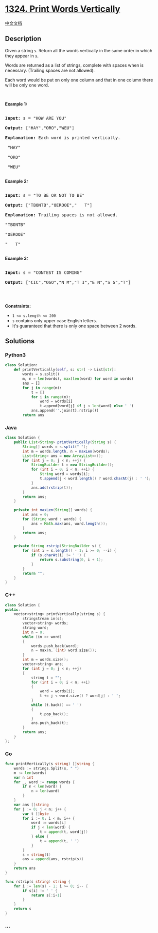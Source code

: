 # [1324. Print Words Vertically](https://leetcode.com/problems/print-words-vertically)

[中文文档](/solution/1300-1399/1324.Print%20Words%20Vertically/README.md)

## Description

<p>Given a string <code>s</code>.&nbsp;Return&nbsp;all the words vertically in the same order in which they appear in <code>s</code>.<br />

Words are returned as a list of strings, complete with&nbsp;spaces when is necessary. (Trailing spaces are not allowed).<br />

Each word would be put on only one column and that in one column there will be only one word.</p>

<p>&nbsp;</p>

<p><strong>Example 1:</strong></p>

<pre>

<strong>Input:</strong> s = &quot;HOW ARE YOU&quot;

<strong>Output:</strong> [&quot;HAY&quot;,&quot;ORO&quot;,&quot;WEU&quot;]

<strong>Explanation: </strong>Each word is printed vertically. 

 &quot;HAY&quot;

&nbsp;&quot;ORO&quot;

&nbsp;&quot;WEU&quot;

</pre>

<p><strong>Example 2:</strong></p>

<pre>

<strong>Input:</strong> s = &quot;TO BE OR NOT TO BE&quot;

<strong>Output:</strong> [&quot;TBONTB&quot;,&quot;OEROOE&quot;,&quot;   T&quot;]

<strong>Explanation: </strong>Trailing spaces is not allowed. 

&quot;TBONTB&quot;

&quot;OEROOE&quot;

&quot;   T&quot;

</pre>

<p><strong>Example 3:</strong></p>

<pre>

<strong>Input:</strong> s = &quot;CONTEST IS COMING&quot;

<strong>Output:</strong> [&quot;CIC&quot;,&quot;OSO&quot;,&quot;N M&quot;,&quot;T I&quot;,&quot;E N&quot;,&quot;S G&quot;,&quot;T&quot;]

</pre>

<p>&nbsp;</p>

<p><strong>Constraints:</strong></p>

<ul>
    <li><code>1 &lt;= s.length &lt;= 200</code></li>
    <li><code>s</code>&nbsp;contains only upper case English letters.</li>
    <li>It&#39;s guaranteed that there is only one&nbsp;space between 2 words.</li>
</ul>

## Solutions

<!-- tabs:start -->

### **Python3**

```python
class Solution:
    def printVertically(self, s: str) -> List[str]:
        words = s.split()
        m, n = len(words), max(len(word) for word in words)
        ans = []
        for j in range(n):
            t = []
            for i in range(m):
                word = words[i]
                t.append(word[j] if j < len(word) else ' ')
            ans.append(''.join(t).rstrip())
        return ans
```

### **Java**

```java
class Solution {
    public List<String> printVertically(String s) {
        String[] words = s.split(" ");
        int m = words.length, n = maxLen(words);
        List<String> ans = new ArrayList<>();
        for (int j = 0; j < n; ++j) {
            StringBuilder t = new StringBuilder();
            for (int i = 0; i < m; ++i) {
                String word = words[i];
                t.append(j < word.length() ? word.charAt(j) : ' ');
            }
            ans.add(rstrip(t));
        }
        return ans;
    }

    private int maxLen(String[] words) {
        int ans = 0;
        for (String word : words) {
            ans = Math.max(ans, word.length());
        }
        return ans;
    }

    private String rstrip(StringBuilder s) {
        for (int i = s.length() - 1; i >= 0; --i) {
            if (s.charAt(i) != ' ') {
                return s.substring(0, i + 1);
            }
        }
        return "";
    }
}
```

### **C++**

```cpp
class Solution {
public:
    vector<string> printVertically(string s) {
        stringstream in(s);
        vector<string> words;
        string word;
        int n = 0;
        while (in >> word)
        {
            words.push_back(word);
            n = max(n, (int) word.size());
        }
        int m = words.size();
        vector<string> ans;
        for (int j = 0; j < n; ++j)
        {
            string t = "";
            for (int i = 0; i < m; ++i)
            {
                word = words[i];
                t += j < word.size() ? word[j] : ' ';
            }
            while (t.back() == ' ')
            {
                t.pop_back();
            }
            ans.push_back(t);
        }
        return ans;
    }
};
```

### **Go**

```go
func printVertically(s string) []string {
	words := strings.Split(s, " ")
	m := len(words)
	var n int
	for _, word := range words {
		if n < len(word) {
			n = len(word)
		}
	}
	var ans []string
	for j := 0; j < n; j++ {
		var t []byte
		for i := 0; i < m; i++ {
			word := words[i]
			if j < len(word) {
				t = append(t, word[j])
			} else {
				t = append(t, ' ')
			}
		}
		s = string(t)
		ans = append(ans, rstrip(s))
	}
	return ans
}

func rstrip(s string) string {
	for i := len(s) - 1; i >= 0; i-- {
		if s[i] != ' ' {
			return s[:i+1]
		}
	}
	return s
}
```

### **...**

```

```

<!-- tabs:end -->
